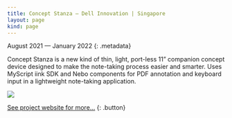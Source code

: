 ```yaml
---
title: Concept Stanza — Dell Innovation | Singapore
layout: page
kind: page
---
```



August 2021 — January 2022
{: .metadata}

Concept Stanza is a new kind of thin, light, port-less 11” companion concept device designed to make the note-taking process easier and smarter. Uses MyScript iink SDK and Nebo components for PDF annotation and keyboard input in a lightweight note-taking application.

<div class="project-card centered-media">
  <div class="project-card-content">
    <img src="https://www.dell.com/wp-uploads/2021/12/Concept-Stanza-1.png">
  </div>
</div>

[See project website for more…](https://www.dell.com/apsZKM6rVKs)
{: .button}
